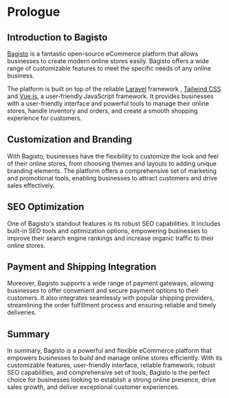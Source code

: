 # Prologue

## Introduction to Bagisto

[Bagisto](https://bagisto.com/) is a fantastic open-source eCommerce platform that allows businesses to create modern online stores easily. Bagisto offers a wide range of customizable features to meet the specific needs of any online business.

The platform is built on top of the reliable [Laravel](https://laravel.com/) framework , [Tailwind CSS](https://tailwindcss.com/) and [Vue.js](https://vuejs.org/), a user-friendly JavaScript framework. It provides businesses with a user-friendly interface and powerful tools to manage their online stores, handle inventory and orders, and create a smooth shopping experience for customers.

## Customization and Branding

With Bagisto, businesses have the flexibility to customize the look and feel of their online stores, from choosing themes and layouts to adding unique branding elements. The platform offers a comprehensive set of marketing and promotional tools, enabling businesses to attract customers and drive sales effectively.

## SEO Optimization

One of Bagisto's standout features is its robust SEO capabilities. It includes built-in SEO tools and optimization options, empowering businesses to improve their search engine rankings and increase organic traffic to their online stores.

## Payment and Shipping Integration

Moreover, Bagisto supports a wide range of payment gateways, allowing businesses to offer convenient and secure payment options to their customers. It also integrates seamlessly with popular shipping providers, streamlining the order fulfillment process and ensuring reliable and timely deliveries.

## Summary

In summary, Bagisto is a powerful and flexible eCommerce platform that empowers businesses to build and manage online stores efficiently. With its customizable features, user-friendly interface, reliable framework, robust SEO capabilities, and comprehensive set of tools, Bagisto is the perfect choice for businesses looking to establish a strong online presence, drive sales growth, and deliver exceptional customer experiences.